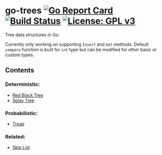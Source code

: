 # go-trees [![Go Report Card](https://goreportcard.com/badge/github.com/freddygv/go-trees)](https://goreportcard.com/report/github.com/freddygv/go-trees) [![Build Status](https://travis-ci.org/freddygv/go-trees.svg?branch=master)](https://travis-ci.org/freddygv/go-trees) [![License: GPL v3](https://img.shields.io/badge/License-GPL%20v3-blue.svg)]()

Tree data structures in Go.

Currently only working on supporting `Insert` and `Get` methods. Default `compare` function is built for `int` type but can be modified for other basic or custom types.

## Contents
### Deterministic:
* [Red Black Tree](https://github.com/freddygv/go-trees/blob/master/redblack/)
* [Splay Tree](https://github.com/freddygv/go-trees/blob/master/splay/)

### Probabilistic:
* [Treap](https://github.com/freddygv/go-trees/blob/master/treap/)

### Related:
* [Skip List](https://github.com/freddygv/go-trees/blob/master/skiplist/)
